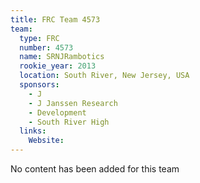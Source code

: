 ```yaml
---
title: FRC Team 4573
team:
  type: FRC
  number: 4573
  name: SRNJRambotics
  rookie_year: 2013
  location: South River, New Jersey, USA
  sponsors:
    - J
    - J Janssen Research
    - Development
    - South River High
  links:
    Website: 
---
```

No content has been added for this team